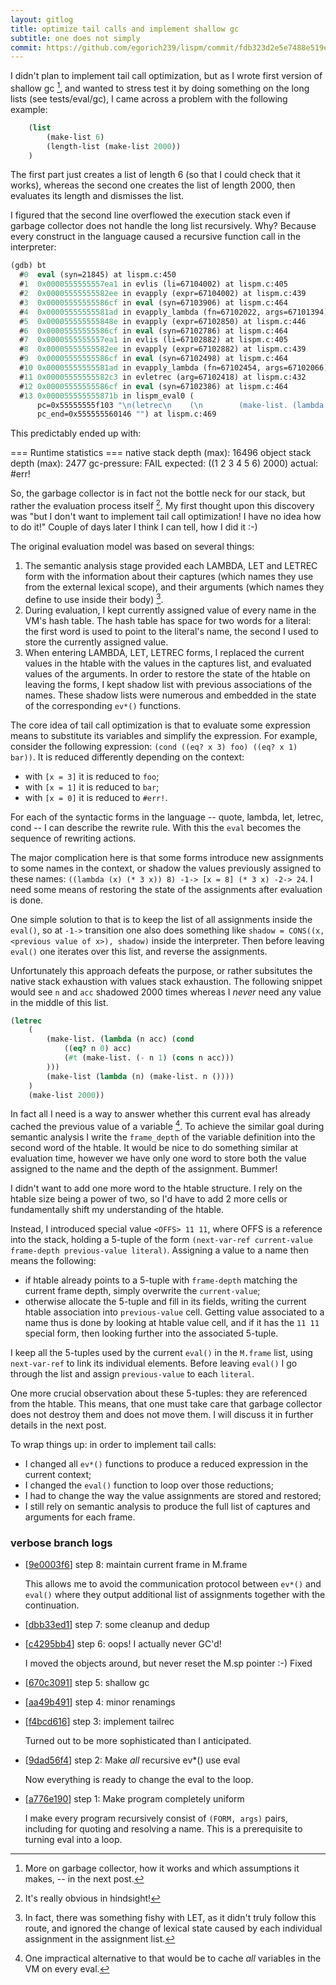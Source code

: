```yaml
---
layout: gitlog
title: optimize tail calls and implement shallow gc
subtitle: one does not simply
commit: https://github.com/egorich239/lispm/commit/fdb323d2e5e7488e519ef1db8a3cafad63704fc9
---
```



I didn't plan to implement tail call optimization, but as I wrote first
version of shallow gc [^0], and wanted to stress test it by doing
something on the long lists (see tests/eval/gc), I came across a problem
with the following example:

```scheme
    (list
        (make-list 6)
        (length-list (make-list 2000))
    )
```

The first part just creates a list of length 6 (so that I could check
that it works), whereas the second one creates the list of length 2000,
then evaluates its length and dismisses the list.

I figured that the second line overflowed the execution stack even if
garbage collector does not handle the long list recursively.  Why?
Because every construct in the language caused a recursive function call
in the interpreter:

```scheme
(gdb) bt
  #0  eval (syn=21845) at lispm.c:450
  #1  0x0000555555557ea1 in evlis (li=67104002) at lispm.c:405
  #2  0x00005555555582ee in evapply (expr=67104002) at lispm.c:439
  #3  0x00005555555586cf in eval (syn=67103906) at lispm.c:464
  #4  0x00005555555581ad in evapply_lambda (fn=67102022, args=67101394) at lispm.c:424
  #5  0x000055555555848e in evapply (expr=67102850) at lispm.c:446
  #6  0x00005555555586cf in eval (syn=67102786) at lispm.c:464
  #7  0x0000555555557ea1 in evlis (li=67102882) at lispm.c:405
  #8  0x00005555555582ee in evapply (expr=67102882) at lispm.c:439
  #9  0x00005555555586cf in eval (syn=67102498) at lispm.c:464
  #10 0x00005555555581ad in evapply_lambda (fn=67102454, args=67102066) at lispm.c:424
  #11 0x00005555555582c3 in evletrec (arg=67102418) at lispm.c:432
  #12 0x00005555555586cf in eval (syn=67102386) at lispm.c:464
  #13 0x000055555555871b in lispm_eval0 (
      pc=0x55555555f103 "\n(letrec\n    (\n        (make-list. (lambda (n acc) (cond\n", ' ' <repeats 12 times>, "((eq? n 0) acc)\n", ' ' <repeats 12 times>, "(#t (make-list. (- n 1) (cons n acc)))\n        )))\n        (make-list (lambda (n) (make-list. n ())))\n "...,
      pc_end=0x555555560146 "") at lispm.c:469
```

This predictably ended up with:

=== Runtime statistics ===
  native stack depth (max): 16496
  object stack depth (max): 2477
gc-pressure: FAIL
  expected: ((1 2 3 4 5 6) 2000)
  actual: #err!

So, the garbage collector is in fact not the bottle neck for our stack,
but rather the evaluation process itself [^1]. My first thought upon this
discovery was "but I don't want to implement tail call optimization! I
have no idea how to do it!" Couple of days later I think I can tell, how
I did it :-)

The original evaluation model was based on several things:
1. The semantic analysis stage provided each LAMBDA, LET and LETREC form
   with the information about their captures (which names they use from
   the external lexical scope), and their arguments (which names they
   define to use inside their body) [^2].
2. During evaluation, I kept currently assigned value of every name in
   the VM's hash table. The hash table has space for two words for a
   literal: the first word is used to point to the literal's name, the
   second I used to store the currently assigned value.
3. When entering LAMBDA, LET, LETREC forms, I replaced the current
   values in the htable with the values in the captures list, and
   evaluated values of the arguments. In order to restore the state of
   the htable on leaving the forms, I kept shadow list with previous
   associations of the names. These shadow lists were numerous and
   embedded in the state of the corresponding `ev*()` functions.

The core idea of tail call optimization is that to evaluate some
expression means to substitute its variables and simplify the
expression. For example, consider the following expression:
`(cond ((eq? x 3) foo) ((eq? x 1) bar))`.
It is reduced differently depending on the context:
- with `[x = 3]` it is reduced to `foo`;
- with `[x = 1]` it is reduced to `bar`;
- with `[x = 0]` it is reduced to `#err!`.

For each of the syntactic forms in the language -- quote, lambda, let,
letrec, cond -- I can describe the rewrite rule. With this the `eval`
becomes the sequence of rewriting actions.

The major complication here is that some forms introduce new assignments
to some names in the context, or shadow the values previously assigned
to these names: `((lambda (x) (* 3 x)) 8) -1-> [x = 8] (* 3 x) -2-> 24`.
I need some means of restoring the state of the assignments after
evaluation is done.

One simple solution to that is to keep the list of all assignments
inside the `eval()`, so at `-1->` transition one also does something
like `shadow = CONS((x, <previous value of x>), shadow)` inside the
interpreter. Then before leaving `eval()` one iterates over this list,
and reverse the assignments.

Unfortunately this approach defeats the purpose, or rather subsitutes
the native stack exhaustion with values stack exhaustion. The following
snippet would see `n` and `acc` shadowed 2000 times whereas I _never_
need any value in the middle of this list.

```scheme
(letrec
    (
        (make-list. (lambda (n acc) (cond
            ((eq? n 0) acc)
            (#t (make-list. (- n 1) (cons n acc)))
        )))
        (make-list (lambda (n) (make-list. n ())))
    )
    (make-list 2000))
```

In fact all I need is a way to answer whether this current eval has
already cached the previous value of a variable [^3]. To achieve the
similar goal during semantic analysis I write the `frame_depth` of the
variable definition into the second word of the htable. It would be nice
to do something similar at evaluation time, however we have only one
word to store both the value assigned to the name and the depth of the
assignment. Bummer!

I didn't want to add one more word to the htable structure. I rely on
the htable size being a power of two, so I'd have to add 2 more cells
or fundamentally shift my understanding of the htable.

Instead, I introduced special value `<OFFS> 11 11`, where OFFS is a
reference into the stack, holding a 5-tuple of the form
`(next-var-ref current-value frame-depth previous-value literal)`.
Assigning a value to a name then means the following:
- if htable already points to a 5-tuple with `frame-depth` matching
  the current frame depth, simply overwrite the `current-value`;
- otherwise allocate the 5-tuple and fill in its fields, writing the
  current htable association into `previous-value` cell.
Getting value associated to a name thus is done by looking at htable
value cell, and if it has the `11 11` special form, then looking further
into the associated 5-tuple.

I keep all the 5-tuples used by the current `eval()` in the `M.frame`
list, using `next-var-ref` to link its individual elements.
Before leaving `eval()` I go through the list and assign
`previous-value` to each `literal`.

One more crucial observation about these 5-tuples: they are referenced
from the htable. This means, that one must take care that garbage
collector does not destroy them and does not move them. I will discuss
it in further details in the next post.

To wrap things up: in order to implement tail calls:
- I changed all `ev*()` functions to produce a reduced expression in the
  current context;
- I changed the `eval()` function to loop over those reductions;
- I had to change the way the value assignments are stored and restored;
- I still rely on semantic analysis to produce the full list of captures
  and arguments for each frame.


[^0]: More on garbage collector, how it works and which assumptions it     makes, -- in the next post.
[^1]: It's really obvious in hindsight!
[^2]: In fact, there was something fishy with LET, as it didn't truly     follow this route, and ignored the change of lexical state caused by     each individual assignment in the assignment list.
[^3]: One impractical alternative to that would be to cache _all_     variables in the VM on every eval.
### verbose branch logs

* [[9e0003f6](https://github.com/egorich239/lispm/commit/9e0003f6b74e5945b243713ad4531fd8eff75c1c)] step 8: maintain current frame in M.frame

   This allows me to avoid the communication protocol between `ev*()` and
   `eval()` where they output additional list of assignments together with
   the continuation.
   
* [[dbb33ed1](https://github.com/egorich239/lispm/commit/dbb33ed195227d9e0fd149f8998baee8ff0dfeed)] step 7: some cleanup and dedup

* [[c4295bb4](https://github.com/egorich239/lispm/commit/c4295bb42b5b62d9c0cc2022e9798ccda8204b79)] step 6: oops! I actually never GC'd!

   I moved the objects around, but never reset the M.sp pointer :-)
   Fixed
   
* [[670c3091](https://github.com/egorich239/lispm/commit/670c30917c54f957dbed48fe5ff2bde8c3ad264b)] step 5: shallow gc

* [[aa49b491](https://github.com/egorich239/lispm/commit/aa49b4914492f0e6f2511bdf7655f2b19f75f08f)] step 4: minor renamings

* [[f4bcd616](https://github.com/egorich239/lispm/commit/f4bcd6162233041ba0a075eb331cc432bcc066d7)] step 3: implement tailrec

   Turned out to be more sophisticated than I anticipated.
   
* [[9dad56f4](https://github.com/egorich239/lispm/commit/9dad56f4b3c0abc494739b8cd21017906c4d49a4)] step 2: Make _all_ recursive ev*() use eval

   Now everything is ready to change the eval to the loop.
   
* [[a776e190](https://github.com/egorich239/lispm/commit/a776e1909c7edbe5e3c8b4c1e0a79825082cc537)] step 1: Make program completely uniform

   I make every program recursively consist of `(FORM, args)` pairs,
   including for quoting and resolving a name. This is a prerequisite to
   turning eval into a loop.
   